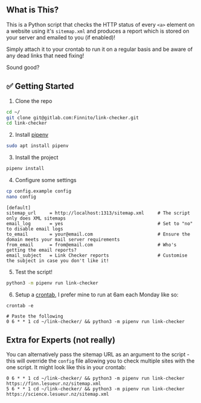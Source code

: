 ## What is This?

This is a Python script that checks the HTTP status of every `<a>` element on a website using it's `sitemap.xml` and produces a report which is stored on your server and emailed to you (if enabled)!

Simply attach it to your crontab to run it on a regular basis and be aware of any dead links that need fixing!

Sound good?

## ✅ Getting Started

1. Clone the repo

```bash
cd ~/
git clone git@gitlab.com:Finnito/link-checker.git
cd link-checker
```

2. Install [pipenv](https://pypi.org/project/pipenv/)

```bash
sudo apt install pipenv
```

3. Install the project

```bash
pipenv install
```

4. Configure some settings

```bash
cp config.example config
nano config
```

```
[default]
sitemap_url     = http://localhost:1313/sitemap.xml     # The script only does XML sitemaps
email_log       = yes                                   # Set to "no" to disable email logs
to_email        = your@email.com                        # Ensure the domain meets your mail server requirements
from_email      = from@email.com                        # Who's getting the email reports?
email_subject   = Link Checker reports                  # Customise the subject in case you don't like it!
```

5. Test the script!

```bash
python3 -m pipenv run link-checker
```

6. Setup a [crontab](https://crontab.guru/), I prefer mine to run at 6am each Monday like so:

```
crontab -e

# Paste the following
0 6 * * 1 cd ~/link-checker/ && python3 -m pipenv run link-checker
```

## Extra for Experts (not really)

You can alternatively pass the sitemap URL as an argument to the script - this will override the `config` file allowing you to check multiple sites with the one script. It might look like this in your crontab:

```
0 6 * * 1 cd ~/link-checker/ && python3 -m pipenv run link-checker https://finn.lesueur.nz/sitemap.xml
5 6 * * 1 cd ~/link-checker/ && python3 -m pipenv run link-checker https://science.lesueur.nz/sitemap.xml
```
